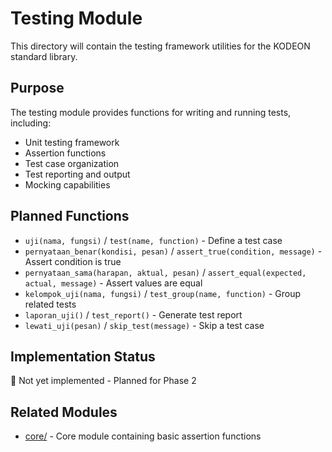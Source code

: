 # Testing Module

This directory will contain the testing framework utilities for the KODEON standard library.

## Purpose

The testing module provides functions for writing and running tests, including:

-   Unit testing framework
-   Assertion functions
-   Test case organization
-   Test reporting and output
-   Mocking capabilities

## Planned Functions

-   `uji(nama, fungsi)` / `test(name, function)` - Define a test case
-   `pernyataan_benar(kondisi, pesan)` / `assert_true(condition, message)` - Assert condition is true
-   `pernyataan_sama(harapan, aktual, pesan)` / `assert_equal(expected, actual, message)` - Assert values are equal
-   `kelompok_uji(nama, fungsi)` / `test_group(name, function)` - Group related tests
-   `laporan_uji()` / `test_report()` - Generate test report
-   `lewati_uji(pesan)` / `skip_test(message)` - Skip a test case

## Implementation Status

🚧 Not yet implemented - Planned for Phase 2

## Related Modules

-   [core/](../core/) - Core module containing basic assertion functions
